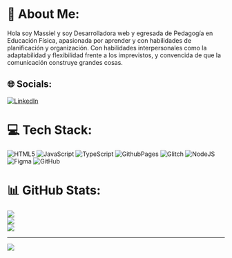 # 💫 About Me:
Hola soy Massiel y soy Desarrolladora web y egresada de Pedagogía en Educación Física, apasionada por aprender y con habilidades de planificación y organización. Con habilidades interpersonales como la adaptabilidad y flexibilidad frente a los imprevistos, y convencida de que la comunicación construye grandes cosas.



## 🌐 Socials:
[![LinkedIn](https://img.shields.io/badge/LinkedIn-%230077B5.svg?logo=linkedin&logoColor=white)](https://linkedin.com/in/https://www.linkedin.com/in/massiel-arancibia-frontend/) 

# 💻 Tech Stack:
![HTML5](https://img.shields.io/badge/html5-%23E34F26.svg?style=for-the-badge&logo=html5&logoColor=white) ![JavaScript](https://img.shields.io/badge/javascript-%23323330.svg?style=for-the-badge&logo=javascript&logoColor=%23F7DF1E) ![TypeScript](https://img.shields.io/badge/typescript-%23007ACC.svg?style=for-the-badge&logo=typescript&logoColor=white) ![GithubPages](https://img.shields.io/badge/github%20pages-121013?style=for-the-badge&logo=github&logoColor=white) ![Glitch](https://img.shields.io/badge/glitch-%233333FF.svg?style=for-the-badge&logo=glitch&logoColor=white) ![NodeJS](https://img.shields.io/badge/node.js-6DA55F?style=for-the-badge&logo=node.js&logoColor=white) ![Figma](https://img.shields.io/badge/figma-%23F24E1E.svg?style=for-the-badge&logo=figma&logoColor=white) ![GitHub](https://img.shields.io/badge/github-%23121011.svg?style=for-the-badge&logo=github&logoColor=white)
# 📊 GitHub Stats:
![](https://github-readme-stats.vercel.app/api?username=massiaranc&theme=dark&hide_border=false&include_all_commits=false&count_private=false)<br/>
![](https://github-readme-streak-stats.herokuapp.com/?user=massiaranc&theme=dark&hide_border=false)<br/>
![](https://github-readme-stats.vercel.app/api/top-langs/?username=massiaranc&theme=dark&hide_border=false&include_all_commits=false&count_private=false&layout=compact)

---
[![](https://visitcount.itsvg.in/api?id=massiaranc&icon=0&color=0)](https://visitcount.itsvg.in)

<!-- Proudly created with GPRM ( https://gprm.itsvg.in ) -->
